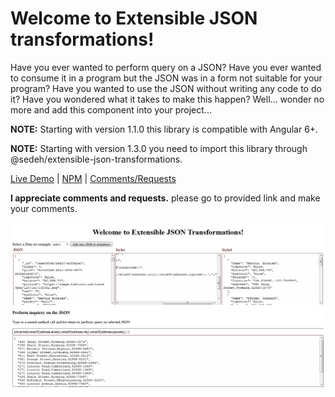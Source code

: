 
# Welcome to Extensible JSON transformations!
Have you ever wanted to perform query on a JSON?  Have you ever wanted to consume it in a program but the JSON was in a form not suitable for your program? Have you wanted to use the JSON without writing any code to do it? Have you wondered what it takes to make this happen? Well... wonder no more and add this component into your project...

**NOTE:** Starting with version 1.1.0 this library is compatible with Angular 6+.

**NOTE:** Starting with version 1.3.0 you need to import this library through @sedeh/extensible-json-transformations.

[Live Demo](https://stackblitz.com/edit/extensible-json-transformations?file=app%2Fapp.component.ts) | 
[NPM](https://www.npmjs.com/package/@sedeh/extensible-json-transformations) |
[Comments/Requests](https://github.com/msalehisedeh/extensible-json-transformations/issues)

**I appreciate comments and requests.** please go to provided link and make your comments.


![alt text](https://raw.githubusercontent.com/msalehisedeh/extensible-json-transformations/master/sample.png  "What you would see when a XJSLT is used")
